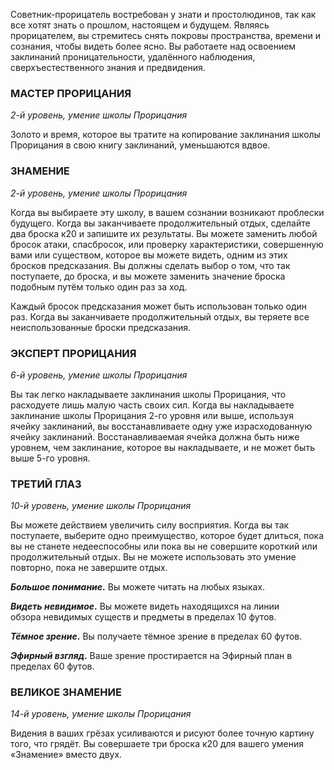 Советник-прорицатель востребован у знати и простолюдинов, так как все хотят знать о прошлом, настоящем и будущем. Являясь прорицателем, вы стремитесь снять покровы пространства, времени и сознания, чтобы видеть более ясно. Вы работаете над освоением заклинаний проницательности, удалённого наблюдения, сверхъестественного знания и предвидения.

  

### МАСТЕР ПРОРИЦАНИЯ

_2-й уровень, умение школы Прорицания_

Золото и время, которое вы тратите на копирование заклинания школы Прорицания в свою книгу заклинаний, уменьшаются вдвое.

  

### ЗНАМЕНИЕ

_2-й уровень, умение школы Прорицания_

Когда вы выбираете эту школу, в вашем сознании возникают проблески будущего. Когда вы заканчиваете продолжительный отдых, сделайте два броска к20 и запишите их результаты. Вы можете заменить любой бросок атаки, спасбросок, или проверку характеристики, совершенную вами или существом, которое вы можете видеть, одним из этих бросков предсказания. Вы должны сделать выбор о том, что так поступаете, до броска, и вы можете заменить значение броска подобным путём только один раз за ход.

Каждый бросок предсказания может быть использован только один раз. Когда вы заканчиваете продолжительный отдых, вы теряете все неиспользованные броски предсказания.

  

### ЭКСПЕРТ ПРОРИЦАНИЯ

_6-й уровень, умение школы Прорицания_

Вы так легко накладываете заклинания школы Прорицания, что расходуете лишь малую часть своих сил. Когда вы накладываете заклинание школы Прорицания 2-го уровня или выше, используя ячейку заклинаний, вы восстанавливаете одну уже израсходованную ячейку заклинаний. Восстанавливаемая ячейка должна быть ниже уровнем, чем заклинание, которое вы накладываете, и не может быть выше 5-го уровня.

  

### ТРЕТИЙ ГЛАЗ

_10-й уровень, умение школы Прорицания_

Вы можете действием увеличить силу восприятия. Когда вы так поступаете, выберите одно преимущество, которое будет длиться, пока вы не станете недееспособны или пока вы не совершите короткий или продолжительный отдых. Вы не можете использовать это умение повторно, пока не завершите отдых.

**_Большое понимание_.** Вы можете читать на любых языках.

**_Видеть невидимое_.** Вы можете видеть находящихся на линии обзора невидимых существ и предметы в пределах 10 футов.

**_Тёмное зрение_.** Вы получаете тёмное зрение в пределах 60 футов.

**_Эфирный взгляд_.** Ваше зрение простирается на Эфирный план в пределах 60 футов.

  

### ВЕЛИКОЕ ЗНАМЕНИЕ

_14-й уровень, умение школы Прорицания_

Видения в ваших грёзах усиливаются и рисуют более точную картину того, что грядёт. Вы совершаете три броска к20 для вашего умения «Знамение» вместо двух.